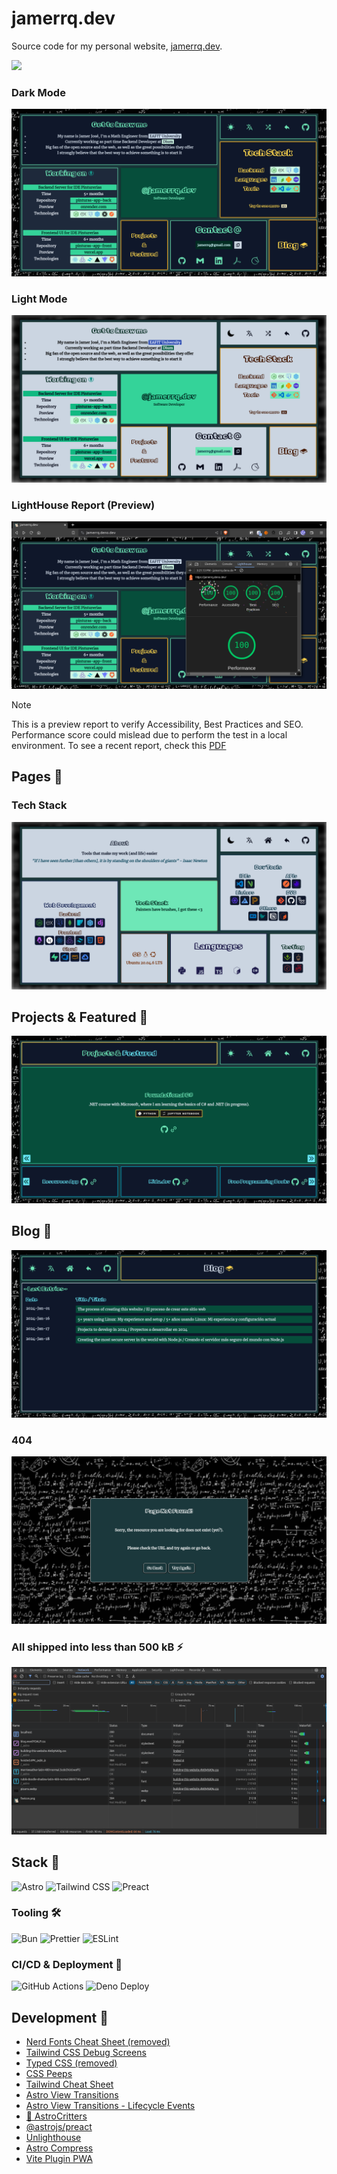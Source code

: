 # jamerrq.dev

Source code for my personal website, [jamerrq.dev](https://jamerrq.dev).

![](https://img.shields.io/badge/Made%20with-Astro%20💙-orange?style=for-the-badge&logo=astro&logoColor=orange)

### Dark Mode

![v6_dark](./lib/snaps/v6_dark.png)

### Light Mode

![v6_light](./lib/snaps/v6_light.png)

### LightHouse Report (Preview)

![LightHouse Score](./lib/lighthouse/preview-report.png)

> [!NOTE]
> This is a preview report to verify Accessibility, Best Practices and SEO.
> Performance score could mislead due to perform the test in a local environment.
> To see a recent report, check this [PDF](./lib/lighthouse/jan-14.pdf)

## Pages 📄

### Tech Stack

![Tech Stack](./lib/pages/tech-stack.png)

## Projects & Featured 🚀

![Featured & Projects](./lib/pages/featured-and-projects.png)

## Blog 📝

![Alt text](lib/pages/blog.png)

### 404

![404](./lib/pages/404.png)

### All shipped into less than 500 kB ⚡

![Alt text](lib/snaps/resources-loaded.png)

## Stack 🥞

![Astro](https://img.shields.io/badge/-Astro-000000?style=flat-square&logo=astro&logoColor=white)
![Tailwind
CSS](https://img.shields.io/badge/-Tailwind%20CSS-38B2AC?style=flat-square&logo=tailwind-css&logoColor=white)
![Preact](https://img.shields.io/badge/-Preact-673AB8?style=flat-square&logo=preact&logoColor=white)

### Tooling 🛠️

![Bun](https://img.shields.io/badge/-Bun-FF3E00?style=flat-square&logo=bun&logoColor=white)
![Prettier](https://img.shields.io/badge/-Prettier-F7B93E?style=flat-square&logo=prettier&logoColor=white)
![ESLint](https://img.shields.io/badge/-ESLint-4B32C3?style=flat-square&logo=eslint&logoColor=white)

### CI/CD & Deployment 🚀

![GitHub Actions](https://img.shields.io/badge/-GitHub%20Actions-2088FF?style=flat-square&logo=github-actions&logoColor=white)
![Deno Deploy](https://img.shields.io/badge/-Deno%20Deploy-000000?style=flat-square&logo=deno&logoColor=white)

## Development 🤖

- [Nerd Fonts Cheat Sheet (removed)](https://www.nerdfonts.com/cheat-sheet)
- [Tailwind CSS Debug Screens](https://github.com/jorenvanhee/tailwindcss-debug-screens)
- [Typed CSS (removed)](https://typedcss.com/)
- [CSS Peeps](https://css-peeps.com/)
- [Tailwind Cheat Sheet](https://tailwindcomponents.com/cheatsheet/)
- [Astro View Transitions](https://docs.astro.build/en/guides/view-transitions/)
- [Astro View Transitions - Lifecycle Events](https://docs.astro.build/en/guides/view-transitions/#lifecycle-events)
- [🦔 AstroCritters](https://github.com/astro-community/AstroCritters)
- [@astrojs/preact](https://docs.astro.build/en/guides/integrations-guide/preact/)
- [Unlighthouse](https://unlighthouse.dev/)
- [Astro Compress](https://github.com/Playform/AstroCompress#readme)
- [Vite Plugin PWA](https://vite-pwa-org.netlify.app/)
